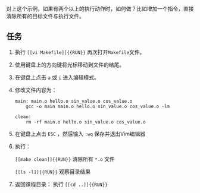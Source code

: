 对上这个示例，如果有两个以上的执行动作时，如何做？比如增加一个指令，直接清除所有的目标文件与执行文件。

## 任务

1. 执行 `[[vi Makefile]]{{RUN}}` 再次打开`Makefile`文件。

2. 使用键盘上的方向键将光标移动到文件的结尾。

3. 在键盘上点击 `a` 或 `i` 进入编辑模式。

4. 修改文件内容为：
    ```
    main: main.o hello.o sin_value.o cos_value.o
        gcc -o main main.o hello.o sin_value.o cos_value.o -lm

    clean:
        rm -rf main.o hello.o sin_value.o cos_value.o
    ```

5. 在键盘上点击 `ESC` ，然后输入 `:wq` 保存并退出Vim编辑器


6. 执行：

    `[[make clean]]{{RUN}}` 清除所有 `*.o` 文件

    `[[ls -l]]{{RUN}}` 观察目录结果

7. 返回课程目录：
    执行 `[[cd ..]]{{RUN}}`

